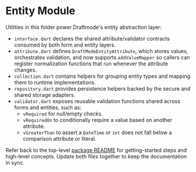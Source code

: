 # Entity Module

Utilities in this folder power Draftmode's entity abstraction layer:

- `interface.dart` declares the shared attribute/validator contracts consumed by both form and entity layers.
- `attribute.dart` defines `DraftModeEntityAttribute`, which stores values,
  orchestrates validation, and now supports `addValueMapper` so callers can
  register normalization functions that run whenever the attribute changes.
- `collection.dart` contains helpers for grouping entity types and mapping them to runtime implementations.
- `repository.dart` provides persistence helpers backed by the secure and shared storage adapters.
- `validator.dart` exposes reusable validation functions shared across forms and entities, such as:
  - `vRequired` for null/empty checks.
  - `vRequiredOn` to conditionally require a value based on another attribute.
  - `vGreaterThan` to assert a `DateTime` or `int` does not fall below a comparison attribute or literal.

Refer back to the top-level [package README](../../README.md) for getting-started steps and high-level concepts. Update both files together to keep the documentation in sync.
